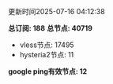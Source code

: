 更新时间2025-07-16 04:12:38

**总订阅: 188**
**总节点: 40719**
- vless节点: 17495
- hysteria2节点: 11

**google ping有效节点: 12**
